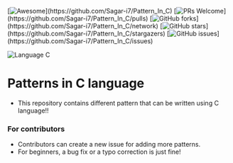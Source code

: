 [![Awesome](https://cdn.rawgit.com/sindresorhus/awesome/d7305f38d29fed78fa85652e3a63e154dd8e8829/media/badge.svg?)](https://github.com/Sagar-i7/Pattern_In_C)
[![PRs Welcome](https://img.shields.io/badge/PRs-welcome-brightgreen.svg?)](https://github.com/Sagar-i7/Pattern_In_C/pulls)
[![GitHub forks](https://img.shields.io/github/forks/Sagar-i7/Pattern_In_C.svg?)](https://github.com/Sagar-i7/Pattern_In_C/network)
[![GitHub stars](https://img.shields.io/github/stars/Sagar-i7/Pattern_In_C.svg?)](https://github.com/Sagar-i7/Pattern_In_C/stargazers)
[![GitHub issues](https://img.shields.io/github/issues/Sagar-i7/Pattern_In_C.svg?)](https://github.com/Sagar-i7/Pattern_In_C/issues)

![Language C](https://camo.githubusercontent.com/5e47f7053dca301560dc67e75a1d821de58e52de/68747470733a2f2f696d672e736869656c64732e696f2f62616467652f6c616e67756167652d432d79656c6c6f772e737667)



# Patterns in C language

- This repository contains different pattern that can be written using C language!!

### For contributors

- Contributors can create a new issue for adding more patterns.
- For beginners, a bug fix or a typo correction is just fine!
